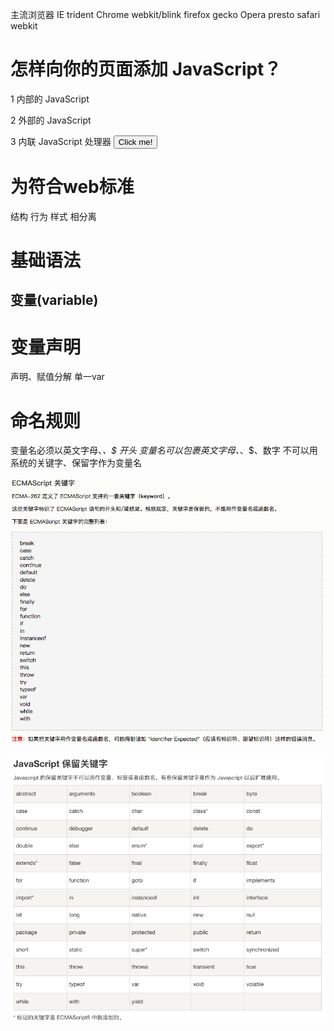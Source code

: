 主流浏览器
IE       trident
Chrome   webkit/blink
firefox  gecko
Opera    presto
safari   webkit


# 怎样向你的页面添加 JavaScript？

1 内部的 JavaScript
  <script> ... </script>  
2 外部的 JavaScript
  <script src="script.js"></script>
3 内联 JavaScript 处理器
  <button onclick="doSomeThing()">Click me!</button>

# 为符合web标准
结构 行为 样式 相分离

# 基础语法

## 变量(variable)

# 变量声明
  声明、赋值分解
  单一var
# 命名规则  
  变量名必须以英文字母、_、$ 开头
  变量名可以包裹英文字母、_、$、数字
  不可以用系统的关键字、保留字作为变量名

![](assets/js/keywords.png)

![](assets/js/keep-keywords.png)

 
